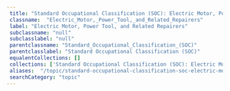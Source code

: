 ```yaml
--- 
 title: "Standard Occupational Classification (SOC): Electric Motor, Power Tool, and Related Repairers" 
 classname:  "Electric_Motor,_Power_Tool,_and_Related_Repairers" 
 label: "Electric Motor, Power Tool, and Related Repairers" 
 subclassname: "null" 
 subclasslabel: "null" 
 parentclassname: "Standard_Occupational_Classification_(SOC)" 
 parentclasslabel: "Standard Occupational Classification (SOC)" 
 equalentCollections: [] 
 collections: ['Standard Occupational Classification (SOC): Electric Motor, Power Tool, and Related Repairers']
 aliases:  "/topic/standard-occupational-classification-soc-electric-motor-power-tool-and-related-repairers"  
 searchCategory: "topic" 
---
```

